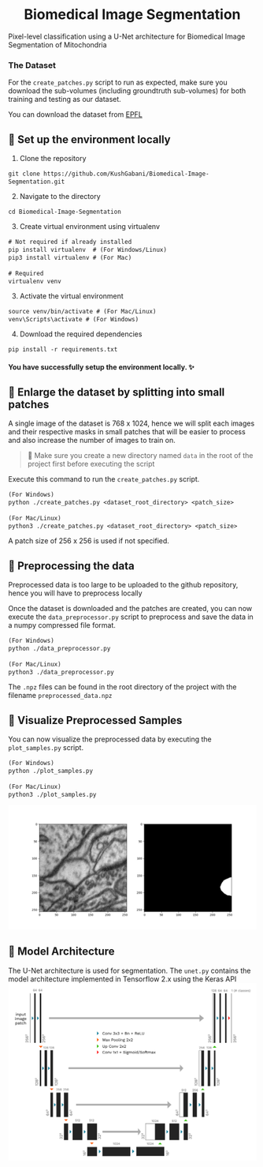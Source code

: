 <center>
    
# Biomedical Image Segmentation

</center>

Pixel-level classification using a U-Net architecture for Biomedical Image Segmentation of Mitochondria

### The Dataset
For the `create_patches.py` script to run as expected, make sure you download the sub-volumes (including groundtruth sub-volumes) for both training and testing as our dataset.

You can download the dataset from [EPFL](https://www.epfl.ch/labs/cvlab/data/data-em/)

## 🚀 Set up the environment locally
1. Clone the repository
```shell
git clone https://github.com/KushGabani/Biomedical-Image-Segmentation.git
```
2. Navigate to the directory
```shell
cd Biomedical-Image-Segmentation
```
3. Create virtual environment using virtualenv
```shell
# Not required if already installed
pip install virtualenv  # (For Windows/Linux)
pip3 install virtualenv # (For Mac)

# Required
virtualenv venv
```
3. Activate the virtual environment
```shell
source venv/bin/activate # (For Mac/Linux)
venv\Scripts\activate # (For Windows)
```
4. Download the required dependencies
```shell
pip install -r requirements.txt
```
#### You have successfully setup the environment locally. ✨


## 🥓 Enlarge the dataset by splitting into small patches
A single image of the dataset is 768 x 1024, hence we will split each images and their respective masks in small patches that will be easier to process and also increase the number of images to train on.

> 🚨 Make sure you create a new directory named `data` in the root of the project first before executing the script

Execute this command to run the `create_patches.py` script.
```shell
(For Windows)
python ./create_patches.py <dataset_root_directory> <patch_size>

(For Mac/Linux)
python3 ./create_patches.py <dataset_root_directory> <patch_size>
```
A patch size of 256 x 256 is used if not specified.

## 🎡 Preprocessing the data
Preprocessed data is too large to be uploaded to the github repository, hence you will have to preprocess locally

Once the dataset is downloaded and the patches are created, you can now execute the `data_preprocessor.py` script to preprocess and save the data in a numpy compressed file format.
```shell
(For Windows)
python ./data_preprocessor.py
  
(For Mac/Linux)
python3 ./data_preprocessor.py
```
The `.npz` files can be found in the root directory of the project with the filename `preprocessed_data.npz`

## 🎋 Visualize Preprocessed Samples
You can now visualize the preprocessed data by executing the `plot_samples.py` script.
```shell
(For Windows)
python ./plot_samples.py

(For Mac/Linux)
python3 ./plot_samples.py
```

![Sample data plots](sample_preprocessed_data.png "Sample data plots")

## 🎃 Model Architecture
The U-Net architecture is used for segmentation. The `unet.py` contains the model architecture implemented in Tensorflow 2.x using the Keras API
![UNet model architecture](u-net-architecture.png "UNet model architecture")